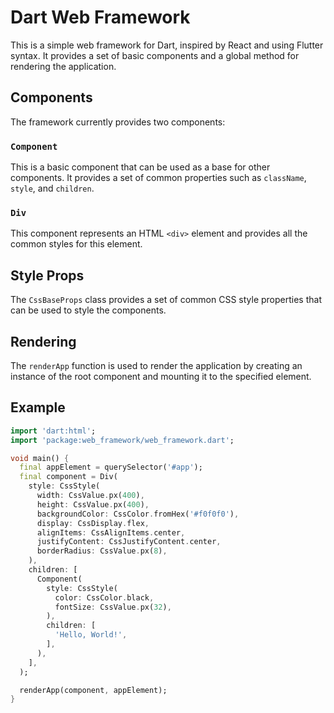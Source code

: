 # Dart Web Framework

This is a simple web framework for Dart, inspired by React and using Flutter syntax. It provides a set of basic components and a global method for rendering the application.

## Components

The framework currently provides two components:

### `Component`

This is a basic component that can be used as a base for other components. It provides a set of common properties such as `className`, `style`, and `children`. 

### `Div`

This component represents an HTML `<div>` element and provides all the common styles for this element.

## Style Props

The `CssBaseProps` class provides a set of common CSS style properties that can be used to style the components.

## Rendering

The `renderApp` function is used to render the application by creating an instance of the root component and mounting it to the specified element.

## Example

```dart
import 'dart:html';
import 'package:web_framework/web_framework.dart';

void main() {
  final appElement = querySelector('#app');
  final component = Div(
    style: CssStyle(
      width: CssValue.px(400),
      height: CssValue.px(400),
      backgroundColor: CssColor.fromHex('#f0f0f0'),
      display: CssDisplay.flex,
      alignItems: CssAlignItems.center,
      justifyContent: CssJustifyContent.center,
      borderRadius: CssValue.px(8),
    ),
    children: [
      Component(
        style: CssStyle(
          color: CssColor.black,
          fontSize: CssValue.px(32),
        ),
        children: [
          'Hello, World!',
        ],
      ),
    ],
  );

  renderApp(component, appElement);
}
